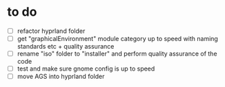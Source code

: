# to do
- [ ] refactor hyprland folder
- [ ] get "graphicalEnvironment" module category up to speed with naming standards etc + quality assurance
- [ ] rename "iso" folder to "installer" and perform quality assurance of the code
- [ ] test and make sure gnome config is up to speed
- [ ] move AGS into hyprland folder
